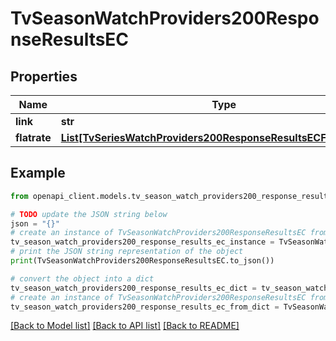 # TvSeasonWatchProviders200ResponseResultsEC


## Properties

Name | Type | Description | Notes
------------ | ------------- | ------------- | -------------
**link** | **str** |  | [optional] 
**flatrate** | [**List[TvSeriesWatchProviders200ResponseResultsECFlatrateInner]**](TvSeriesWatchProviders200ResponseResultsECFlatrateInner.md) |  | [optional] 

## Example

```python
from openapi_client.models.tv_season_watch_providers200_response_results_ec import TvSeasonWatchProviders200ResponseResultsEC

# TODO update the JSON string below
json = "{}"
# create an instance of TvSeasonWatchProviders200ResponseResultsEC from a JSON string
tv_season_watch_providers200_response_results_ec_instance = TvSeasonWatchProviders200ResponseResultsEC.from_json(json)
# print the JSON string representation of the object
print(TvSeasonWatchProviders200ResponseResultsEC.to_json())

# convert the object into a dict
tv_season_watch_providers200_response_results_ec_dict = tv_season_watch_providers200_response_results_ec_instance.to_dict()
# create an instance of TvSeasonWatchProviders200ResponseResultsEC from a dict
tv_season_watch_providers200_response_results_ec_from_dict = TvSeasonWatchProviders200ResponseResultsEC.from_dict(tv_season_watch_providers200_response_results_ec_dict)
```
[[Back to Model list]](../README.md#documentation-for-models) [[Back to API list]](../README.md#documentation-for-api-endpoints) [[Back to README]](../README.md)


